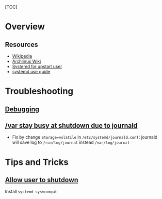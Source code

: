 [TOC]

# Overview



## Resources
- [Wikipedia](https://en.wikipedia.org/wiki/Systemd)
- [Archlinux Wiki](https://wiki.archlinux.org/index.php/Systemd)
- [Systemd for upstart user](https://wiki.ubuntu.com/SystemdForUpstartUsers)
- [systemd use guide](https://www.digitalocean.com/community/tutorials/how-to-use-systemctl-to-manage-systemd-services-and-units#editing-unit-files)

# Troubleshooting
## [Debugging](https://freedesktop.org/wiki/Software/systemd/Debugging/)

## [/var stay busy at shutdown due to journald](https://github.com/systemd/systemd/issues/867)
- Fix by change `Storage=volatile` in `/etc/systemd/journald.conf`: journald will save log to `/run/log/journal` instead `/var/log/journal`

# Tips and Tricks
## [Allow user to shutdown](https://wiki.archlinux.org/index.php/Allow_users_to_shutdown)
Install `systemd-sysvcompat`
